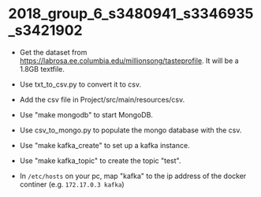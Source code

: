 # 2018_group_6_s3480941_s3346935_s3421902

- Get the dataset from https://labrosa.ee.columbia.edu/millionsong/tasteprofile. It will be a 1.8GB textfile.
- Use txt_to_csv.py to convert it to csv.
- Add the csv file in Project/src/main/resources/csv.
- Use "make mongodb" to start MongoDB.
- Use csv_to_mongo.py to populate the mongo database with the csv.


- Use "make kafka_create" to set up a kafka instance.
- Use "make kafka_topic" to create the topic "test".
- In `/etc/hosts` on your pc, map "kafka" to the ip address of the docker continer (e.g. `172.17.0.3 kafka`)



